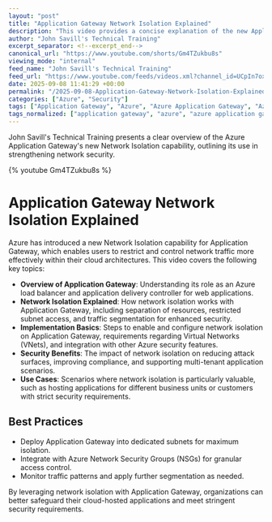 ```yaml
---
layout: "post"
title: "Application Gateway Network Isolation Explained"
description: "This video provides a concise explanation of the new Application Gateway Network Isolation feature in Azure, highlighting its functions and benefits for securing cloud network architectures. It is intended for Azure practitioners seeking to enhance their understanding of network security capabilities within Microsoft's cloud ecosystem."
author: "John Savill's Technical Training"
excerpt_separator: <!--excerpt_end-->
canonical_url: "https://www.youtube.com/shorts/Gm4TZukbu8s"
viewing_mode: "internal"
feed_name: "John Savill's Technical Training"
feed_url: "https://www.youtube.com/feeds/videos.xml?channel_id=UCpIn7ox7j7bH_OFj7tYouOQ"
date: 2025-09-08 11:41:29 +00:00
permalink: "/2025-09-08-Application-Gateway-Network-Isolation-Explained.html"
categories: ["Azure", "Security"]
tags: ["Application Gateway", "Azure", "Azure Application Gateway", "Azure Cloud", "Azure Networking", "Azure Security", "Azure Virtual Network", "Cloud", "Cloud Networking", "Microsoft", "Microsoft Azure", "Network Architecture", "Network Isolation", "Security", "Security Best Practices", "Videos"]
tags_normalized: ["application gateway", "azure", "azure application gateway", "azure cloud", "azure networking", "azure security", "azure virtual network", "cloud", "cloud networking", "microsoft", "microsoft azure", "network architecture", "network isolation", "security", "security best practices", "videos"]
---
```


John Savill's Technical Training presents a clear overview of the Azure Application Gateway's new Network Isolation capability, outlining its use in strengthening network security.<!--excerpt_end-->

{% youtube Gm4TZukbu8s %}

# Application Gateway Network Isolation Explained

Azure has introduced a new Network Isolation capability for Application Gateway, which enables users to restrict and control network traffic more effectively within their cloud architectures. This video covers the following key topics:

- **Overview of Application Gateway**: Understanding its role as an Azure load balancer and application delivery controller for web applications.
- **Network Isolation Explained**: How network isolation works with Application Gateway, including separation of resources, restricted subnet access, and traffic segmentation for enhanced security.
- **Implementation Basics**: Steps to enable and configure network isolation on Application Gateway, requirements regarding Virtual Networks (VNets), and integration with other Azure security features.
- **Security Benefits**: The impact of network isolation on reducing attack surfaces, improving compliance, and supporting multi-tenant application scenarios.
- **Use Cases**: Scenarios where network isolation is particularly valuable, such as hosting applications for different business units or customers with strict security requirements.

## Best Practices

- Deploy Application Gateway into dedicated subnets for maximum isolation.
- Integrate with Azure Network Security Groups (NSGs) for granular access control.
- Monitor traffic patterns and apply further segmentation as needed.

By leveraging network isolation with Application Gateway, organizations can better safeguard their cloud-hosted applications and meet stringent security requirements.

